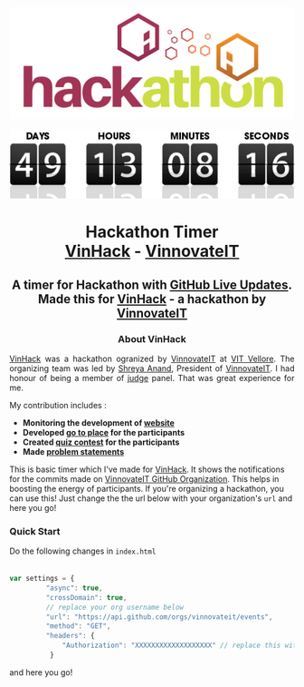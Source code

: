 ![hackathon](./hack.png)
<p align="center"><img src="./countdown.gif"/></p>

<p align="center">
<h1 align="center"> Hackathon Timer<br>
<a href="">VinHack</a> - <a href="">VinnovateIT</a></h1>
<h2 align="center"> A timer for Hackathon with <a href="">GitHub Live Updates</a>.<br> Made this for <a href="">VinHack</a> - a hackathon by <a href="">VinnovateIT</a></h2>

<h3 align="center">About VinHack</h3>

<p align="justify"><a href="">VinHack</a> was a hackathon ogranized by <a href="">VinnovateIT</a> at <a href="">VIT Vellore</a>. The organizing team was led by <a href="">Shreya Anand</a>, President of <a href="">VinnovateIT</a>. I had honour of being a member of <a href="">judge</a> panel. That was great experience for me. 
  
My contribution includes :
  
  <strong>
  <ul>
    <li>Monitoring the development of <a href="">website</a></li>
    <li>Developed <a href="">go to place</a> for the participants</li>
    <li>Created <a href="">quiz contest</a> for the participants</li>
    <li>Made <a href="">problem statements</a></li>
  </ul>
</p></strong>

This is basic timer which I've made for [VinHack](). It shows the notifications for the commits made on [VinnovateIT GitHub Organization](). This helps in boosting the energy of participants. If you're organizing a hackathon, you can use this! Just change the the url below with your organization's `url` and here you go!

### Quick Start

Do the following changes in `index.html`

```javascript

var settings = {
         "async": true,
         "crossDomain": true,
         // replace your org username below
         "url": "https://api.github.com/orgs/vinnovateit/events",
         "method": "GET",
         "headers": {
             "Authorization": "XXXXXXXXXXXXXXXXXXX" // replace this with your token
          }

```

and here you go!
